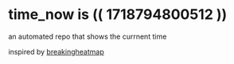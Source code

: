 # time_now is (( 1718794800512 ))

an automated repo that shows the currnent time

inspired by [breakingheatmap](https://github.com/breakingheatmap/breakingheatmap)
